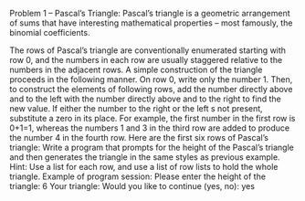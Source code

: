 Problem 1 – Pascal’s Triangle:
Pascal’s triangle is a geometric arrangement of sums that have interesting mathematical properties 
– most famously, the binomial coefficients.

The rows of Pascal’s triangle are conventionally enumerated starting with row 0, and the numbers in 
each row are usually staggered relative to the numbers in the adjacent rows. A simple construction 
of the triangle proceeds in the following manner. On row 0, write only the number 1. Then, to 
construct the elements of following rows, add the number directly above and to the left with the 
number directly above and to the right to find the new value. If either the number to the right or 
the left s not present, substitute a zero in its place. For example, the first number in the first 
row is 0+1=1, whereas the numbers 1 and 3 in the third row are added to produce the number 4 in the 
fourth row. Here are the first six rows of Pascal’s triangle:
Write a program that prompts for the height of the Pascal’s triangle and then generates the 
triangle in the same styles as previous example.
Hint: Use a list for each row, and use a list of row lists to hold the whole triangle.
Example of program session:
Please enter the height of the triangle: 6
Your triangle:
Would you like to continue (yes, no): yes
